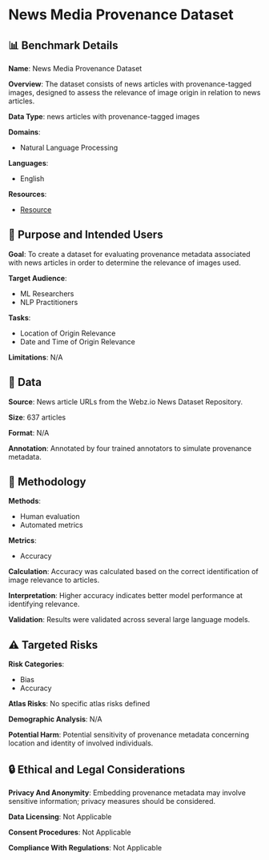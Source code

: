 # News Media Provenance Dataset

## 📊 Benchmark Details

**Name**: News Media Provenance Dataset

**Overview**: The dataset consists of news articles with provenance-tagged images, designed to assess the relevance of image origin in relation to news articles.

**Data Type**: news articles with provenance-tagged images

**Domains**:
- Natural Language Processing

**Languages**:
- English

**Resources**:
- [Resource](https://huggingface.co/datasets/matybohacek/News-Media-Provenance-Dataset)

## 🎯 Purpose and Intended Users

**Goal**: To create a dataset for evaluating provenance metadata associated with news articles in order to determine the relevance of images used.

**Target Audience**:
- ML Researchers
- NLP Practitioners

**Tasks**:
- Location of Origin Relevance
- Date and Time of Origin Relevance

**Limitations**: N/A

## 💾 Data

**Source**: News article URLs from the Webz.io News Dataset Repository.

**Size**: 637 articles

**Format**: N/A

**Annotation**: Annotated by four trained annotators to simulate provenance metadata.

## 🔬 Methodology

**Methods**:
- Human evaluation
- Automated metrics

**Metrics**:
- Accuracy

**Calculation**: Accuracy was calculated based on the correct identification of image relevance to articles.

**Interpretation**: Higher accuracy indicates better model performance at identifying relevance.

**Validation**: Results were validated across several large language models.

## ⚠️ Targeted Risks

**Risk Categories**:
- Bias
- Accuracy

**Atlas Risks**:
No specific atlas risks defined

**Demographic Analysis**: N/A

**Potential Harm**: Potential sensitivity of provenance metadata concerning location and identity of involved individuals.

## 🔒 Ethical and Legal Considerations

**Privacy And Anonymity**: Embedding provenance metadata may involve sensitive information; privacy measures should be considered.

**Data Licensing**: Not Applicable

**Consent Procedures**: Not Applicable

**Compliance With Regulations**: Not Applicable
